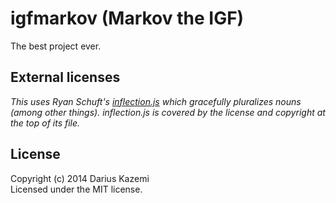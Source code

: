 # igfmarkov (Markov the IGF)

The best project ever.

## External licenses
_This uses Ryan Schuft's [inflection.js](https://code.google.com/p/inflection-js/) which gracefully pluralizes nouns (among other things). inflection.js is covered by the license and copyright at the top of its file._

## License
Copyright (c) 2014 Darius Kazemi  
Licensed under the MIT license.
